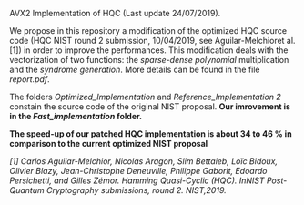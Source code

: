 AVX2 Implementation of HQC (Last update 24/07/2019).

We propose in this repository a modification of the optimized HQC source code (HQC NIST round 2 submission, 10/04/2019, see Aguilar-Melchioret al.[1]) in order to improve the performances.  This modification deals with the vectorization of two functions:  the *sparse-dense polynomial*  multiplication and  the  *syndrome generation*. More details can be found in the file *report.pdf*. 

The folders *Optimized_Implementation* and *Reference_Implementation 2* constain the source code of the original NIST proposal.
**Our imrovement is in the *Fast_implementation* folder.**

**The speed-up of our patched HQC implementation is about 34 to 46 % in comparison to the current optimized NIST proposal**

*[1]  Carlos Aguilar-Melchior, Nicolas Aragon, Slim Bettaieb, Loïc Bidoux, Olivier Blazy, Jean-Christophe Deneuville,  Philippe Gaborit,  Edoardo Persichetti,  and Gilles Zémor.   Hamming Quasi-Cyclic (HQC).  InNIST Post-Quantum Cryptography submissions, round 2. NIST,2019.*
